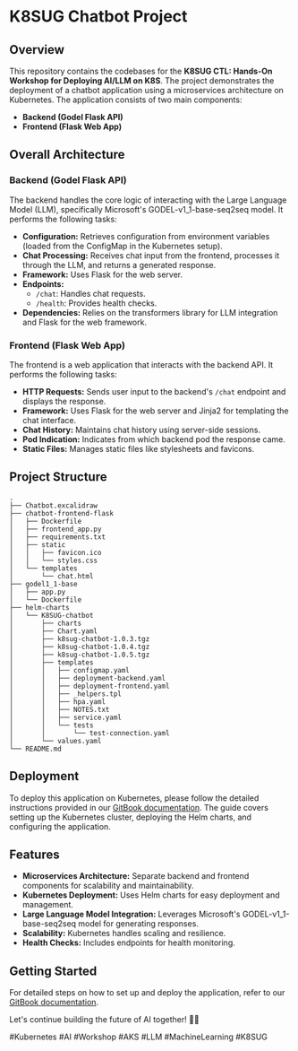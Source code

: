 # K8SUG Chatbot Project

## Overview

This repository contains the codebases for the **K8SUG CTL: Hands-On Workshop for Deploying AI/LLM on K8S**. The project demonstrates the deployment of a chatbot application using a microservices architecture on Kubernetes. The application consists of two main components:

- **Backend (Godel Flask API)**
- **Frontend (Flask Web App)**

## Overall Architecture

### Backend (Godel Flask API)
The backend handles the core logic of interacting with the Large Language Model (LLM), specifically Microsoft's GODEL-v1_1-base-seq2seq model. It performs the following tasks:

- **Configuration:** Retrieves configuration from environment variables (loaded from the ConfigMap in the Kubernetes setup).
- **Chat Processing:** Receives chat input from the frontend, processes it through the LLM, and returns a generated response.
- **Framework:** Uses Flask for the web server.
- **Endpoints:**
  - `/chat`: Handles chat requests.
  - `/health`: Provides health checks.
- **Dependencies:** Relies on the transformers library for LLM integration and Flask for the web framework.

### Frontend (Flask Web App)
The frontend is a web application that interacts with the backend API. It performs the following tasks:

- **HTTP Requests:** Sends user input to the backend's `/chat` endpoint and displays the response.
- **Framework:** Uses Flask for the web server and Jinja2 for templating the chat interface.
- **Chat History:** Maintains chat history using server-side sessions.
- **Pod Indication:** Indicates from which backend pod the response came.
- **Static Files:** Manages static files like stylesheets and favicons.

## Project Structure

```plaintext
.
├── Chatbot.excalidraw
├── chatbot-frontend-flask
│   ├── Dockerfile
│   ├── frontend_app.py
│   ├── requirements.txt
│   ├── static
│   │   ├── favicon.ico
│   │   └── styles.css
│   └── templates
│       └── chat.html
├── godel1_1-base
│   ├── app.py
│   └── Dockerfile
├── helm-charts
│   └── K8SUG-chatbot
│       ├── charts
│       ├── Chart.yaml
│       ├── k8sug-chatbot-1.0.3.tgz
│       ├── k8sug-chatbot-1.0.4.tgz
│       ├── k8sug-chatbot-1.0.5.tgz
│       ├── templates
│       │   ├── configmap.yaml
│       │   ├── deployment-backend.yaml
│       │   ├── deployment-frontend.yaml
│       │   ├── _helpers.tpl
│       │   ├── hpa.yaml
│       │   ├── NOTES.txt
│       │   ├── service.yaml
│       │   └── tests
│       │       └── test-connection.yaml
│       └── values.yaml
└── README.md
```

## Deployment

To deploy this application on Kubernetes, please follow the detailed instructions provided in our [GitBook documentation](https://k8sug.gitbook.io/k8sug-ctl-01/). The guide covers setting up the Kubernetes cluster, deploying the Helm charts, and configuring the application.

## Features

- **Microservices Architecture:** Separate backend and frontend components for scalability and maintainability.
- **Kubernetes Deployment:** Uses Helm charts for easy deployment and management.
- **Large Language Model Integration:** Leverages Microsoft's GODEL-v1_1-base-seq2seq model for generating responses.
- **Scalability:** Kubernetes handles scaling and resilience.
- **Health Checks:** Includes endpoints for health monitoring.

## Getting Started

For detailed steps on how to set up and deploy the application, refer to our [GitBook documentation](https://k8sug.gitbook.io/k8sug-ctl-01/).

Let's continue building the future of AI together! 🤖🤝

#Kubernetes #AI #Workshop #AKS #LLM #MachineLearning #K8SUG